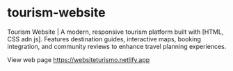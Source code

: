 # tourism-website
Tourism Website | A modern, responsive tourism platform built with [HTML, CSS adn js]. Features destination guides, interactive maps, booking integration, and community reviews to enhance travel planning experiences.

View web page
https://websiteturismo.netlify.app
